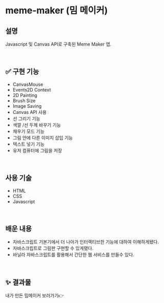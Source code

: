 # meme-maker (밈 메이커)

## 설명

Javascript 및 Canvas API로 구축된 Meme Maker 앱.

<br>

## ✅ 구현 기능

- CanvasMouse
- Events2D Context
- 2D Painting
- Brush Size
- Image Saving
- Canvas API 사용
- 선 그리기 기능
- 색깔 /선 두께 바꾸기 기능
- 채우기 모드 기능
- 그림 안에 다른 이미지 삽입 기능
- 텍스트 넣기 기능
- 유저 컴퓨터에 그림을 저장

<br>

## 사용 기술

- HTML
- CSS
- Javascript

<br>

## 배운 내용

- 자바스크립트 기본기에서 더 나아가 인터랙티브한 기능에 대하여 이해하게됐다.
- 자바스크립트로 그림판 구현할 수 있게됐다.
- 바닐라 자바스크립트를 활용해서 간단한 웹 서비스를 만들수 있다.

<br>

## ✨ 결과물
내가 만든 밈메이커 보러가기👉

